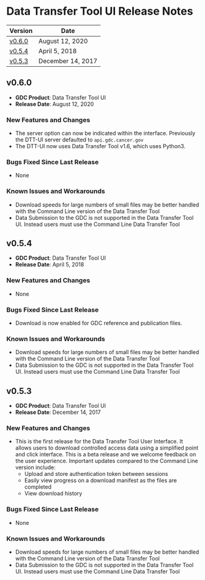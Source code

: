 # Data Transfer Tool UI Release Notes


| Version | Date |
|---|---|
| [v0.6.0](DTT_UI_Release_Notes.md#v054) | August 12, 2020 |
| [v0.5.4](DTT_UI_Release_Notes.md#v054) | April 5, 2018 |
| [v0.5.3](DTT_UI_Release_Notes.md#v053) | December 14, 2017 |


## v0.6.0
* __GDC Product__: Data Transfer Tool UI
* __Release Date__: August 12, 2020

### New Features and Changes
* The server option can now be indicated within the interface. Previously the DTT-UI server defaulted to `api.gdc.cancer.gov`
* The DTT-UI now uses Data Transfer Tool v1.6, which uses Python3.  

### Bugs Fixed Since Last Release
* None

### Known Issues and Workarounds
* Download speeds for large numbers of small files may be better handled with the Command Line version of the Data Transfer Tool
* Data Submission to the GDC is not supported in the Data Transfer Tool UI.  Instead users must use the Command Line Data Transfer Tool



## v0.5.4
* __GDC Product__: Data Transfer Tool UI
* __Release Date__: April 5, 2018

### New Features and Changes
* None

### Bugs Fixed Since Last Release
* Download is now enabled for GDC reference and publication files. <!--SV-1045, DTT-100-->

### Known Issues and Workarounds
* Download speeds for large numbers of small files may be better handled with the Command Line version of the Data Transfer Tool
* Data Submission to the GDC is not supported in the Data Transfer Tool UI.  Instead users must use the Command Line Data Transfer Tool



## v0.5.3
* __GDC Product__: Data Transfer Tool UI
* __Release Date__: December 14, 2017


### New Features and Changes
* This is the first release for the Data Transfer Tool User Interface.  It allows users to download controlled access data using a simplified point and click interface.  This is a beta release and we welcome feedback on the user experience.  Important updates compared to the Command Line version include:
  * Upload and store authentication token between sessions
  * Easily view progress on a download manifest as the files are completed
  * View download history

### Bugs Fixed Since Last Release
* None

### Known Issues and Workarounds
* Download speeds for large numbers of small files may be better handled with the Command Line version of the Data Transfer Tool
* Data Submission to the GDC is not supported in the Data Transfer Tool UI.  Instead users must use the Command Line Data Transfer Tool
